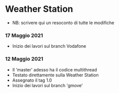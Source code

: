 # Weather Station

- NB: scrivere qui un resoconto di tutte le modifiche
  
### 17 Maggio 2021
- Inizio dei lavori sul branch Vodafone

### 12 Maggio 2021
- Il 'master' adesso ha il codice multithread
- Testato direttamente sulla Weather Station
- Assegnato il tag 1.0
- Inizio dei lavori sul branch 'gmove'